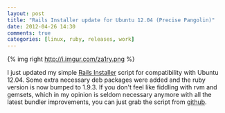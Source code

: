 ```yaml
---
layout: post
title: "Rails Installer update for Ubuntu 12.04 (Precise Pangolin)"
date: 2012-04-26 14:30
comments: true
categories: [linux, ruby, releases, work]
---
```


{% img right http://i.imgur.com/za1ry.png %}

I just updated my simple [Rails Installer](https://github.com/tarakanbg/railsinstaller) script for
compatibility with Ubuntu 12.04. Some extra necessary deb packages were added and the ruby version
is now bumped to 1.9.3. If you don't feel like fiddling with rvm and gemsets, which in my opinion
is seldom necessary anymore with all the latest bundler improvements, you can just grab the script
from [github](https://github.com/tarakanbg/railsinstaller).
